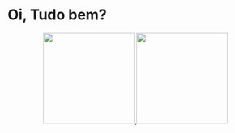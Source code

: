 # Oi, Tudo bem?

<div align="center">
  <a href="https://github.com/ciro-silva">
  <img height="180em" src="https://github-readme-stats.vercel.app/api?username=ciro-silva&show_icons=true&theme=dracula&include_all_commits=true&count_private=true"/>
  <img height="180em" src="https://github-readme-stats.vercel.app/api/top-langs/?username=ciro-silva&layout=compact&langs_count=7&theme=dracula"/>
</div>
